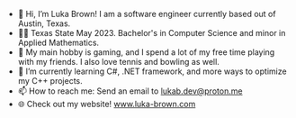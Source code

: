 - 👋 Hi, I’m Luka Brown! I am a software engineer currently based out of Austin, Texas.
- 👨‍🎓 Texas State May 2023. Bachelor's in Computer Science and minor in Applied Mathematics.
- 👀 My main hobby is gaming, and I spend a lot of my free time playing with my friends. I also love tennis and bowling as well.
- 🌱 I’m currently learning C#, .NET framework, and more ways to optimize my C++ projects.
- 📫 How to reach me: Send an email to lukab.dev@proton.me
- 🌐 Check out my website! www.luka-brown.com
